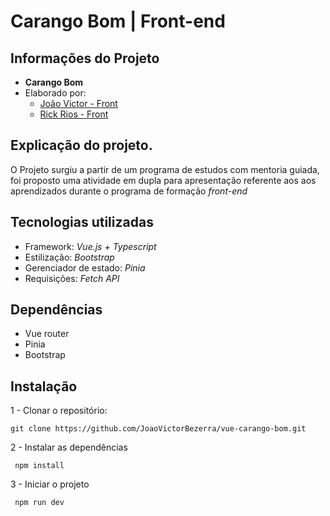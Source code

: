 Carango Bom | Front-end
===
## Informações do Projeto
- **Carango Bom**
- Elaborado por:  
  - [João Victor - Front](mailto:joao.silva@onebox.one)
  - [Rick Rios - Front](mailto:rick.rios@onebox.one)
## Explicação do projeto.
O Projeto surgiu a partir de um programa de estudos com mentoria guiada, foi proposto uma atividade em dupla para apresentação referente aos aos aprendizados durante o programa de formação _front-end_
## Tecnologias utilizadas
- Framework: _Vue.js + Typescript_
- Estilização: _Bootstrap_
- Gerenciador de estado: _Pinia_
- Requisições: _Fetch API_

## Dependências
- Vue router
- Pinia
- Bootstrap

## Instalação
1 - Clonar o repositório:
  ```
  git clone https://github.com/JoaoVictorBezerra/vue-carango-bom.git
  ```
2 - Instalar as dependências
 ```
  npm install
 ```
3 - Iniciar o projeto
 ```
  npm run dev
 ```